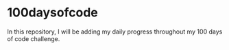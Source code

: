 # 100daysofcode
In this repository, I will be adding my daily progress throughout my 100 days of code challenge. 
